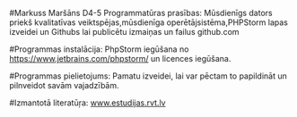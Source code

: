 #Markuss Maršāns D4-5
Programmatūras prasības:
Mūsdienīgs dators priekš kvalitatīvas veiktspējas,mūsdienīga operētājsistēma,PHPStorm lapas izveidei un Githubs lai publicētu izmaiņas un failus github.com

#Programmas instalācija:
PhpStorm iegūšana no https://www.jetbrains.com/phpstorm/ un licences iegūšana.

#Programmas pielietojums:
Pamatu izveidei, lai var pēctam to papildināt un pilnveidot savām vajadzībām.

#Izmantotā literatūŗa:
www.estudijas.rvt.lv
